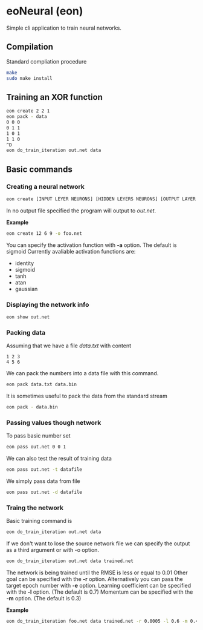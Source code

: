 # eoNeural (eon)

Simple cli application to train neural networks.

## Compilation

Standard compliation procedure

```bash
make
sudo make install
```

## Training an XOR function

```bash
eon create 2 2 1
eon pack - data
0 0 0
0 1 1
1 0 1
1 1 0
^D
eon do_train_iteration out.net data
```

## Basic commands

### Creating a neural network

```bash
eon create [INPUT LEYER NEURONS] [HIDDEN LEYERS NEURONS] [OUTPUT LAYER NEURONS] -o [OUTPUT NETWORK]
```

In no output file specified the program will output to *out.net*.

**Example**

```bash
eon create 12 6 9 -o foo.net
```

You can specify the activation function with **-a** option. The default is sigmoid
Currently avaliable activation functions are:

+ identity
+ sigmoid
+ tanh
+ atan
+ gaussian

### Displaying the network info

```bash
eon show out.net
```

### Packing data

Assuming that we have a file *data.txt*
with content

```
1 2 3
4 5 6
```

We can pack the numbers into a data file with this command.

```bash
eon pack data.txt data.bin
```

It is sometimes useful to pack the data from the standard stream

```bash
eon pack - data.bin
```

### Passing values though network

To pass basic number set

```bash
eon pass out.net 0 0 1
```

We can also test the result of training data

```bash
eon pass out.net -t datafile
```

We simply pass data from file

```bash
eon pass out.net -d datafile
```

### Traing the network

Basic training command is

```bash
eon do_train_iteration out.net data
```

If we don't want to lose the source network file
we can specify the output as a third argument or with -o option.

```bash
eon do_train_iteration out.net data trained.net
```

The network is being trained until the RMSE is less or equal to 0.01
Other goal can be specified with the **-r** option.
Alternatively you can pass the target epoch number with **-e** option.
Learning coefficient can be specified with the **-l** option. (The default is 0.7)
Momentum can be specified with the **-m** option. (The default is 0.3)

**Example**

```bash
eon do_train_iteration foo.net data trained.net -r 0.0005 -l 0.6 -m 0.4
```

